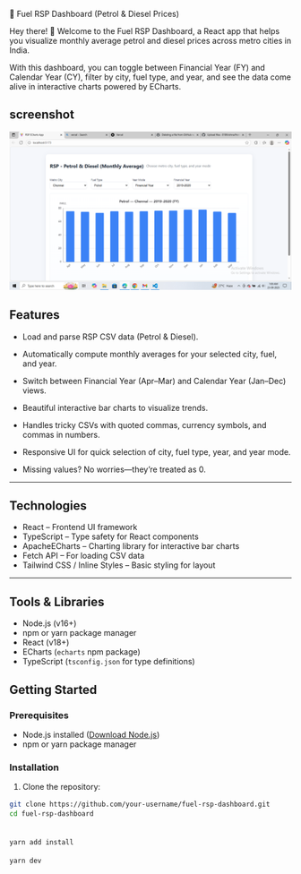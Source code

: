 🚗 Fuel RSP Dashboard (Petrol & Diesel Prices)

Hey there! 👋 Welcome to the Fuel RSP Dashboard, a React app that helps you visualize monthly average petrol and diesel prices across metro cities in India.

With this dashboard, you can toggle between Financial Year (FY) and Calendar Year (CY), filter by city, fuel type, and year, and see the data come alive in interactive charts powered by ECharts.

## screenshot

![Alt text describing image](public/data.png)



## Features

- Load and parse RSP CSV data (Petrol & Diesel).

 - Automatically compute monthly averages for your selected city, fuel, and year.

 - Switch between Financial Year (Apr–Mar) and Calendar Year (Jan–Dec) views.

 - Beautiful interactive bar charts to visualize trends.

- Handles tricky CSVs with quoted commas, currency symbols, and commas in numbers.

- Responsive UI for quick selection of city, fuel type, year, and year mode.

- Missing values? No worries—they’re treated as 0.
---

## Technologies

- React – Frontend UI framework  
- TypeScript – Type safety for React components  
- ApacheECharts – Charting library for interactive bar charts  
- Fetch API – For loading CSV data  
-  Tailwind CSS / Inline Styles – Basic styling for layout  

---

## Tools & Libraries

- Node.js (v16+)  
- npm or yarn package manager  
- React (v18+)  
- ECharts (`echarts` npm package)  
- TypeScript (`tsconfig.json` for type definitions)  



## Getting Started

### Prerequisites

- Node.js installed ([Download Node.js](https://nodejs.org/))  
- npm or yarn package manager  

### Installation

1. Clone the repository:

```bash
git clone https://github.com/your-username/fuel-rsp-dashboard.git
cd fuel-rsp-dashboard


yarn add install

yarn dev



